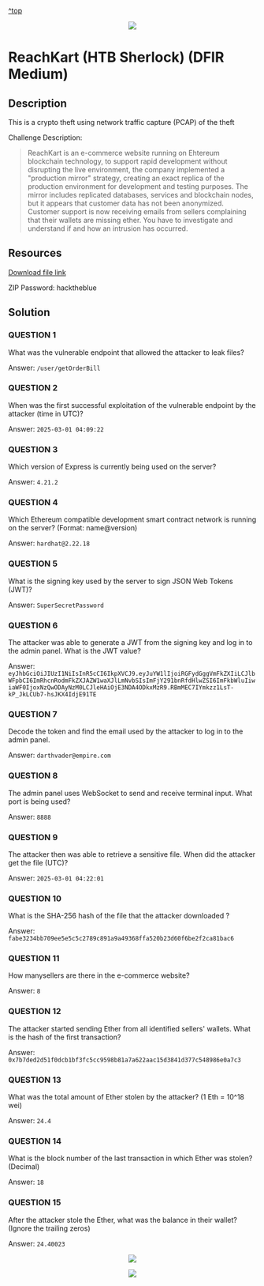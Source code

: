 <a href="#top">^top</a>
<p align="center"><img src="https://github.com/user-attachments/assets/5dc591af-471e-484a-bfdc-66bb295ace9c"/></p>

# ReachKart (HTB Sherlock)  (DFIR Medium) 

## Description

This is a crypto theft using  network traffic capture (PCAP) of the theft 

Challenge Description:

>ReachKart is an e-commerce website running on Ehtereum blockchain technology, to support rapid development without disrupting the live environment, the company implemented a "production mirror" strategy, creating an exact replica of the production environment for development and testing purposes. The mirror includes replicated databases, services and blockchain nodes, but it appears that customer data has not been anonymized. Customer support is now receiving emails from sellers complaining that their wallets are missing ether. You have to investigate and understand if and how an intrusion has occurred.

## Resources

[Download file link](https://challenges-cdn.hackthebox.com/sherlocks/medium/ReachKart.zip?u=117571&p=ep&e=1752029826&t=1752022626&h=13800cc36954856e8b0bc7f0c34db3d3e2b6ac023820697d556c184e836820a1)

ZIP Password: hacktheblue

## Solution

### QUESTION 1
What was the vulnerable endpoint that allowed the attacker to leak files?

Answer: `/user/getOrderBill`



### QUESTION 2
When was the first successful exploitation of the vulnerable endpoint by the attacker (time in UTC)?

Answer: `2025-03-01 04:09:22`




### QUESTION 3
Which version of Express is currently being used on the server?

Answer: `4.21.2`



### QUESTION 4
Which Ethereum compatible development smart contract network is running on the server? (Format: name@version)

Answer: `hardhat@2.22.18`



### QUESTION 5
What is the signing key used by the server to sign JSON Web Tokens (JWT)?

Answer: `SuperSecretPassword`



### QUESTION 6
The attacker was able to generate a JWT from the signing key and log in to the admin panel. What is the JWT value?

Answer: `eyJhbGciOiJIUzI1NiIsInR5cCI6IkpXVCJ9.eyJuYW1lIjoiRGFydGggVmFkZXIiLCJlbWFpbCI6ImRhcnRodmFkZXJAZW1waXJlLmNvbSIsImFjY291bnRfdHlwZSI6ImFkbWluIiwiaWF0IjoxNzQwODAyNzM0LCJleHAiOjE3NDA4ODkxMzR9.RBmMEC7IYmkzz1LsT-kP_JkLCUb7-hsJKX4IdjE91TE`



### QUESTION 7
Decode the token and find the email used by the attacker to log in to the admin panel.

Answer: `darthvader@empire.com`



### QUESTION 8
The admin panel uses WebSocket to send and receive terminal input. What port is being used?

Answer: `8888`



### QUESTION 9
The attacker then was able to retrieve a sensitive file. When did the attacker get the file (UTC)?

Answer: `2025-03-01 04:22:01`



### QUESTION 10
What is the SHA-256 hash of the file that the attacker downloaded ?

Answer: `fabe3234bb709ee5e5c5c2789c891a9a49368ffa520b23d60f6be2f2ca81bac6`



### QUESTION 11
How manysellers are there in the e-commerce website?

Answer: `8`



### QUESTION 12
The attacker started sending Ether from all identified sellers' wallets. What is the hash of the first transaction?

Answer: `0x7b7ded2d51f0dcb1bf3fc5cc9598b81a7a622aac15d3841d377c548986e0a7c3`



### QUESTION 13
What was the total amount of Ether stolen by the attacker? (1 Eth = 10^18 wei)

Answer: `24.4`



### QUESTION 14
What is the block number of the last transaction in which Ether was stolen? (Decimal)

Answer: `18`



### QUESTION 15
After the attacker stole the Ether, what was the balance in their wallet? (Ignore the trailing zeros)

Answer: `24.40023`































<p align="center"><img src="_images/3dcode.png"></p>

<p align="center"><img src="_images/5solve.png"></p>


